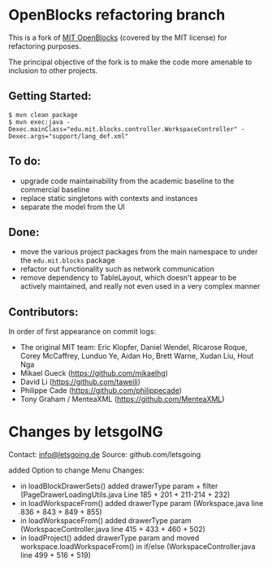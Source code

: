 OpenBlocks refactoring branch
=============================

This is a fork of [MIT OpenBlocks](http://education.mit.edu/drupal/openblocks)
(covered by the MIT license) for refactoring purposes.

The principal objective of the fork is to make the code more amenable to inclusion to other projects.

Getting Started:
------
	$ mvn clean package
	$ mvn exec:java -Dexec.mainClass="edu.mit.blocks.controller.WorkspaceController" -Dexec.args="support/lang_def.xml"

To do:
------

* upgrade code maintainability from the academic baseline to the commercial baseline
* replace static singletons with contexts and instances
* separate the model from the UI

Done:
-----

* move the various project packages from the main namespace to under the ``edu.mit.blocks`` package
* refactor out functionality such as network communication
* remove dependency to TableLayout, which doesn't appear to be actively maintained,
  and really not even used in a very complex manner

Contributors:
-------------

In order of first appearance on commit logs:

* The original MIT team: Eric Klopfer, Daniel Wendel, Ricarose Roque, Corey McCaffrey, Lunduo Ye, Aidan Ho, Brett Warne, Xudan Liu, Hout Nga
* Mikael Gueck (https://github.com/mikaelhg)
* David Li (https://github.com/taweili)
* Philippe Cade (https://github.com/philippecade)
* Tony Graham / MenteaXML (https://github.com/MenteaXML)




Changes by letsgoING
=====================
Contact: 	info@letsgoing.de
Source:		github.com/letsgoing

added Option to change Menu
Changes:
- in loadBlockDrawerSets() added drawerType param + filter (PageDrawerLoadingUtils.java Line 185 + 201 + 211-214 + 232)
- in loadWorkspaceFrom() added drawerType param (Workspace.java line 836 + 843 + 849 + 855)
- in loadWorkspaceFrom() added drawerType param (WorkspaceController.java line 415 + 433 + 460 + 502)
- in loadProject() added drawerType param and moved workspace.loadWorkspaceFrom() in if/else (WorkspaceController.java line 499 + 516 + 519)